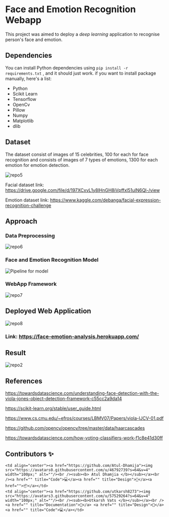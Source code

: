 # Face and Emotion Recognition Webapp

This project was aimed to deploy a *deep learning* application to recognise person's face and emotion.


## Dependencies

You can install Python dependencies using ``` pip install -r requirements.txt ``` , and it should just work. if you want to install package manually, here's a list:

 - Python 
 - Scikit Learn
 - Tensorflow
 - OpenCv
 - Pillow
 - Numpy
 - Matplotlib
 - dlib


## Dataset

The dataset consist of images of 15 celebrities, 100 for each for face recognition and consists of images of 7 types of emotions, 1300 for each emotion for emotion detection.

![repo5](https://user-images.githubusercontent.com/64823050/129590634-a0332790-0fc8-4dfd-a9ce-cf5a15010c10.jpg)

Facial dataset link: https://drive.google.com/file/d/197XCxvL1y8lHnGH8iVpffxl51ulN6Ql-/view

Emotion dataset link: https://www.kaggle.com/debanga/facial-expression-recognition-challenge

## Approach


### Data Preprocessing
![repo6](https://user-images.githubusercontent.com/64823050/129591559-2dd90672-c5f7-4b17-b31d-384ade458f91.jpg)


### Face and Emotion Recognition Model
![Pipeline for model](https://user-images.githubusercontent.com/64823050/127895363-ac056917-de12-4a7d-8098-fe39f23943aa.png)


### WebApp Framework
![repo7](https://user-images.githubusercontent.com/64823050/129591794-b4fe2d45-27bf-4167-9be8-147a05c29cf7.jpg)

## Deployed Web Application

![repo8](https://user-images.githubusercontent.com/64823050/129592380-a2bb15ef-7301-4fc2-bf33-d46f39b8e4ae.jpg)

### Link: https://face-emotion-analysis.herokuapp.com/


## Result

![repo2](https://user-images.githubusercontent.com/64823050/127895916-5254f409-3e56-4541-9308-fd07874e7d7c.jpg)


## References

https://towardsdatascience.com/understanding-face-detection-with-the-viola-jones-object-detection-framework-c55cc2a9da14

https://scikit-learn.org/stable/user_guide.html

https://www.cs.cmu.edu/~efros/courses/LBMV07/Papers/viola-IJCV-01.pdf

https://github.com/opencv/opencv/tree/master/data/haarcascades

https://towardsdatascience.com/how-voting-classifiers-work-f1c8e41d30ff



## Contributors ✨


<!-- ALL-CONTRIBUTORS-LIST:START - Do not remove or modify this section -->
<!-- prettier-ignore-start -->
<!-- markdownlint-disable -->
<table>
  <tr>
    
    <td align="center"><a href="https://github.com/Atul-Dhamija"><img src="https://avatars0.githubusercontent.com/u/46792739?s=64&v=4" width="100px;" alt=""/><br /><sub><b> Atul Dhamjia </b></sub></a><br /><a href="" title="Code">💻</a><a href="" title="Design">🎨</a><a href="">📦</a></td>
    <td align="center"><a href="https://github.com/utkarsh8273"><img src="https://avatars3.githubusercontent.com/u/57529264?s=64&v=4" width="100px;" alt=""/><br /><sub><b>Utkarsh Vats </b></sub></a><br /><a href="" title="Documentation">📖</a> <a href="" title="Design">🎨</a><a href="" title="Code">💻</a></td>
   
  </tr>
</table>
